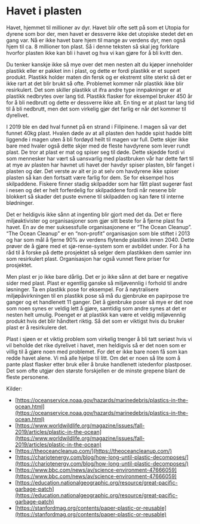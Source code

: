 # Havet i plasten

Havet, hjemmet til millioner av dyr. Havet blir ofte sett på som et Utopia for dyrene som bor der, men havet er dessverre ikke det utopiske stedet det en gang var. Nå er ikke havet bare hjem til mange av verdens dyr, men også hjem til ca. 8 millioner ton plast. Så i denne teksten så skal jeg forklare hvorfor plasten ikke kan bli i havet og hva vi kan gjøre for å bli kvitt den.

Du tenker kanskje ikke så mye over det men nesten alt du kjøper inneholder plastikk eller er pakket inn i plast, og dette er fordi plastikk er et supert produkt. Plastikk holder maten din fersk og er ekstremt slite sterkt så det er ikke rart at det blir brukt så ofte. Problemet kommer når plastikk ikke blir resirkulert. Det som skiller plastikk ut ifra andre type innpakninger er at plastikk nedbrytes over lang tid. Plastikk flasker for eksempel bruker 450 år for å bli nedbrutt og dette er dessverre ikke alt. En ting er at plast tar lang tid til å bli nedbrutt, men det som virkelig gjør det farlig er når det kommer til dyrelivet.

I 2019 ble en død hval funnet på en strand i Filipinene. I magen så var det funnet 40kg plast. Hvalen døde av at all plasten den hadde spist hadde blitt liggende i magen uten å bli fordøyd heilt til magen var full. Dette skjer ikke bare med hvaler også dette skjer med de fleste havdyrene som lever rundt plast. De tror at plast er mat og spiser seg til døde. Dette skjedde fordi vi som mennesker har vært så uansvarlig med plastbruken vår har dette ført til at mye av plasten har havnet uti havet der havdyr spiser plasten, blir fanget i plasten og dør. Det verste av alt er jo at selv om havdyrene ikke spiser plasten så kan den fortsatt være farlig for dem. Se for eksempel hos skilpaddene. Fiskere finner stadig skilpadder som har fått plast sugerør fast i nesen og det er helt forferdelig for skilpaddene fordi når nesene blir blokkert så skader det puste evnene til skilpadden og kan føre til interne blødninger.

Det er heldigvis ikke sånn at ingenting blir gjort med det da. Det er flere miljøaktivister og organisasjoner som gjør sitt beste for å fjerne plast fra havet. En av de mer suksessfulle organisasjonene er “The Ocean Cleanup”. “The Ocean Cleanup” er en “non-profit” organisasjon som ble stiftet i 2013 og har som mål å fjerne 90% av verdens flytende plastikk innen 2040. Dette prøver de å gjøre med et sjø-rense-system som er avbildet under. For å ha råd til å forske på dette prosjektet så selger dem plastikken dem samler inn som resirkulert plast. Organisasjon har også vunnet flere priser for prosjektet.

Men plast er jo ikke bare dårlig. Det er jo ikke sånn at det bare er negative sider med plast. Plast er egentlig ganske så miljøvennlig i forhold til andre løsninger. Ta en plastikk pose for eksempel. For å nøytralisere miljøpåvirkningen til en plastikk pose så må du gjenbruke en papirpose tre ganger og et handlenett 11 ganger. Det å gjenbruke poser så mye er det noe som noen synes er veldig lett å gjøre, samtidig som andre synes at det er nesten helt umulig. Poenget er at plastikk kan være et veldig miljøvennlig produkt hvis det blir håndtert riktig. Så det som er viktigst hvis du bruker plast er å resirkulere det.

Plast i sjøen er et viktig problem som virkelig trenger å bli tatt seriøst hvis vi vil beholde det rike dyrelivet i havet, men heldigvis så er det noen som er villig til å gjøre noen med problemet. For det er ikke bare noen få som kan redde havet alene. Vi må alle hjelpe til litt. Om det er noen så lite som å pante plast flasker etter bruk eller å bruke handlenett istedenfor plastposer. Det som ofte utgjør den største forskjellen er de minste grepene blant de fleste personene.

Kilder:

- [https://oceanservice.noaa.gov/hazards/marinedebris/plastics-in-the-ocean.html](https://oceanservice.noaa.gov/hazards/marinedebris/plastics-in-the-ocean.html)
- [https://www.worldwildlife.org/magazine/issues/fall-2019/articles/plastic-in-the-ocean](https://www.worldwildlife.org/magazine/issues/fall-2019/articles/plastic-in-the-ocean)
- [https://theoceancleanup.com/](https://theoceancleanup.com/)
- [https://chariotenergy.com/blog/how-long-until-plastic-decomposes/](https://chariotenergy.com/blog/how-long-until-plastic-decomposes/)
- [https://www.bbc.com/news/av/science-environment-47666059](https://www.bbc.com/news/av/science-environment-47666059)
- [https://education.nationalgeographic.org/resource/great-pacific-garbage-patch](https://education.nationalgeographic.org/resource/great-pacific-garbage-patch)
- [https://stanfordmag.org/contents/paper-plastic-or-reusable](https://stanfordmag.org/contents/paper-plastic-or-reusable)

